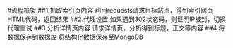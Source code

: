 #流程框架
##1.抓取索引页内容
利用requests请求目标站点，得到索引网页HTML代码，返回结果
##2.代理设置
如果遇到302状态码，则证明IP被封，切换代理重试
##3.分析详情页内容
请求详情页，分析得到标题，正文等内容
##4.将数据保存到数据库
将结构化数据保存至MongoDB